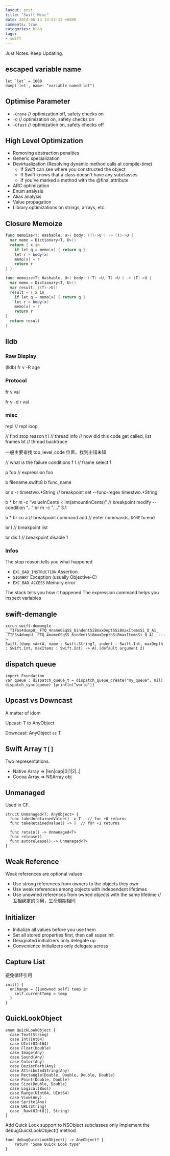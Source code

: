 ```yaml
---
layout: post
title: "Swift Misc"
date: 2014-06-13 13:53:13 +0800
comments: true
categories: blog
tags:
- swift
---
```


Just Notes. Keep Updating.

## escaped variable name

```
let `let` = 1000
dump(`let`, name: "variable named let")
```

## Optimise Parameter

- ``-Onone`` // optimization off, safety checks on
- ``-O`` // optimization on,  safety checks on
- ``-Ofast`` // optimization on,  safety checks off

## High Level Optimization

- Removing abstraction penalties
- Generic specialization
- Devirtualization (Resolving dynamic method calls at compile-time)
  - If Swift can see where you constructed the object
  - If Swift knows that a class doesn't have any subclasses
  - If you've marked a method with the @final attribute
- ARC optimization
- Enum analysis
- Alias analysis
- Value propagation
- Library optimizations on strings, arrays, etc.


## Closure Memoize

```scala
func memoize<T: Hashable, U>( body: (T)->U ) -> (T)->U {
  var memo = Dictionary<T, U>()
  return { x in
    if let q = memo[x] { return q }
    let r = body(x)
    memo[x] = r
    return r
} }

func memoize<T: Hashable, U>( body: ((T)->U, T)->U ) -> (T)->U {
  var memo = Dictionary<T, U>()
  var result: ((T)->U)!
  result = { x in
    if let q = memo[x] { return q }
    let r = body(x)
    memo[x] = r
    return r
}
  return result
}
```


## lldb

### Raw Display

(lldb) fr v -R age

### Protocol

fr v val

fr v -d r val

### misc

repl // repl loop

// find stop reason
t i // thread info
// how did this code get called, list frames
bt // thread backtrace

一般主要查找 top_level_code 位置，找到出错未知

// what is the failure conditions
f 1 // frame select 1

p foo // expression foo

b filename.swift:8
b func_name

br s -r timestwo.*String // breakpoint set --func-regex timestwo.*String

b *
br m -c “valueInCents < Int(amountInCents)”  // breakpoint modify --condition “...”
br m -c "...." 3.1


b *
br co a //  breakpoint command add // enter commands, `DONE` to end


br l // breakpoint list

br dis 1 // breakpoint disable 1

### Infos

The stop reason tells you what happened

- ``EXC_BAD_INSTRUCTION``  Assertion
- ``SIGABRT`` Exception (usually Objective-C)
- ``EXC_BAD_ACCESS``  Memory error

The stack tells you how it happened
The expression command helps you inspect variables

## swift-demangle

```
xcrun swift-demangle __TIFSs4dumpU__FTQ_4nameGSqSS_6indentSi8maxDepthSi8maxItemsSi_Q_A1_
_TIFSs4dumpU__FTQ_4nameGSqSS_6indentSi8maxDepthSi8maxItemsSi_Q_A1_ --->
Swift.(dump <A>(A, name : Swift.String?, indent : Swift.Int, maxDepth : Swift.Int, maxItems : Swift.Int) -> A).(default argument 2)
```


## dispatch queue

```
import Foundation
var queue : dispatch_queue_t = dispatch_queue_create("my_queue", nil)
dispatch_sync(queue) {println(“world")}
```

## Upcast vs Downcast

A matter of idom

Upcast: T to AnyObject

Downcast: AnyObject ``as`` T

## Swift Array ``T[]``

Two representations.

- Native Array => |len|cap|0|1|2|..|
- Cocoa Array => NSArray obj

## Unmanaged

Used in CF.

```
struct Unmanaged<T: AnyObject> {
  func takeUnretainedValue() -> T   // for +0 returns
  func takeRetainedValue() -> T  // for +1 returns

  func retain() -> Unmanaged<T>
  func release()
  func autorelease() -> Unmanaged<T>
}
```

## Weak Reference

Weak references are optional values

- Use strong references from owners to the objects they own
- Use weak references among objects with independent lifetimes
- Use unowned references from owned objects with the same lifetime //  互相绑定的引用，生命周期相同

## Initializer

- Initialize all values before you use them
- Set all stored properties first, then call super.init
- Designated initializers only delegate up
- Convenience initializers only delegate across

## Capture List

避免循环引用

```
init() {
  onChange = {[unowned self] temp in
    self.currentTemp = temp
  }
}
```

## QuickLookObject

```
enum QuickLookObject {
  case Text(String)
  case Int(Int64)
  case UInt(UInt64)
  case Float(Double)
  case Image(Any)
  case Sound(Any)
  case Color(Any)
  case BezierPath(Any)
  case AttributedString(Any)
  case Rectangle(Double, Double, Double, Double)
  case Point(Double, Double)
  case Size(Double, Double)
  case Logical(Bool)
  case Range(UInt64, UInt64)
  case View(Any)
  case Sprite(Any)
  case URL(String)
  case _Raw(UInt8[], String)
}
```

Add Quick Look support to NSObject subclasses only
Implement the debugQuickLookObject() method
```
func debugQuickLookObject() -> AnyObject? {
    return "Some Quick Look type"
}
```
